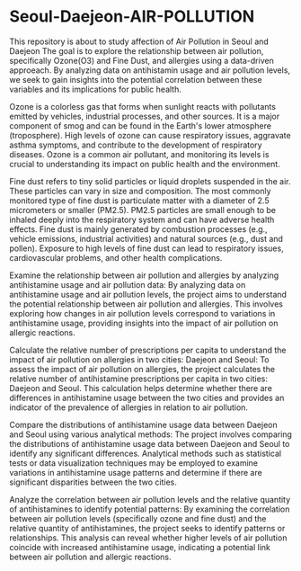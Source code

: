 # Seoul-Daejeon-AIR-POLLUTION
This repository is about to study affection of Air Pollution in Seoul and Daejeon
The goal is to explore the relationship between air pollution, specifically Ozone(O3) and Fine Dust, and allergies using a data-driven approeach. 
By analyzing data on antihistamin usage and air pollution levels, we seek to gain insights into the potential correlation between these variables and its implications for public health.

Ozone is a colorless gas that forms when sunlight reacts with pollutants emitted by vehicles, industrial processes, and other sources.
It is a major component of smog and can be found in the Earth's lower atmosphere (troposphere).
High levels of ozone can cause respiratory issues, aggravate asthma symptoms, and contribute to the development of respiratory diseases.
Ozone is a common air pollutant, and monitoring its levels is crucial to understanding its impact on public health and the environment.

Fine dust refers to tiny solid particles or liquid droplets suspended in the air. These particles can vary in size and composition.
The most commonly monitored type of fine dust is particulate matter with a diameter of 2.5 micrometers or smaller (PM2.5).
PM2.5 particles are small enough to be inhaled deeply into the respiratory system and can have adverse health effects.
Fine dust is mainly generated by combustion processes (e.g., vehicle emissions, industrial activities) and natural sources (e.g., dust and pollen).
Exposure to high levels of fine dust can lead to respiratory issues, cardiovascular problems, and other health complications.

Examine the relationship between air pollution and allergies by analyzing antihistamine usage and air pollution data:
By analyzing data on antihistamine usage and air pollution levels, the project aims to understand the potential relationship between air pollution and allergies.
This involves exploring how changes in air pollution levels correspond to variations in antihistamine usage, providing insights into the impact of air pollution on allergic reactions.

Calculate the relative number of prescriptions per capita to understand the impact of air pollution on allergies in two cities: Daejeon and Seoul:
To assess the impact of air pollution on allergies, the project calculates the relative number of antihistamine prescriptions per capita in two cities: Daejeon and Seoul.
This calculation helps determine whether there are differences in antihistamine usage between the two cities and provides an indicator of the prevalence of allergies in relation to air pollution.

Compare the distributions of antihistamine usage data between Daejeon and Seoul using various analytical methods:
The project involves comparing the distributions of antihistamine usage data between Daejeon and Seoul to identify any significant differences.
Analytical methods such as statistical tests or data visualization techniques may be employed to examine variations in antihistamine usage patterns and determine if there are significant disparities between the two cities.

Analyze the correlation between air pollution levels and the relative quantity of antihistamines to identify potential patterns:
By examining the correlation between air pollution levels (specifically ozone and fine dust) and the relative quantity of antihistamines, the project seeks to identify patterns or relationships.
This analysis can reveal whether higher levels of air pollution coincide with increased antihistamine usage, indicating a potential link between air pollution and allergic reactions.
